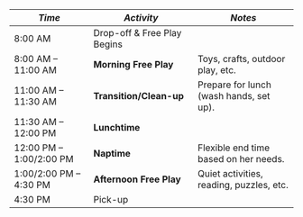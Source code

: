 
| ***Time***                | ***Activity***                | ***Notes***                                |
| ----------------------- | --------------------------- | ---------------------------------------- |
| 8:00 AM                 | Drop-off & Free Play Begins |                                          |
| 8:00 AM – 11:00 AM      | **Morning Free Play**       | Toys, crafts, outdoor play, etc.         |
| 11:00 AM – 11:30 AM     | **Transition/Clean-up**     | Prepare for lunch (wash hands, set up).  |
| 11:30 AM – 12:00 PM     | **Lunchtime**               |                                          |
| 12:00 PM – 1:00/2:00 PM | **Naptime**                 | Flexible end time based on her needs.    |
| 1:00/2:00 PM – 4:30 PM  | **Afternoon Free Play**     | Quiet activities, reading, puzzles, etc. |
| 4:30 PM                 | Pick-up                     |                                          |
